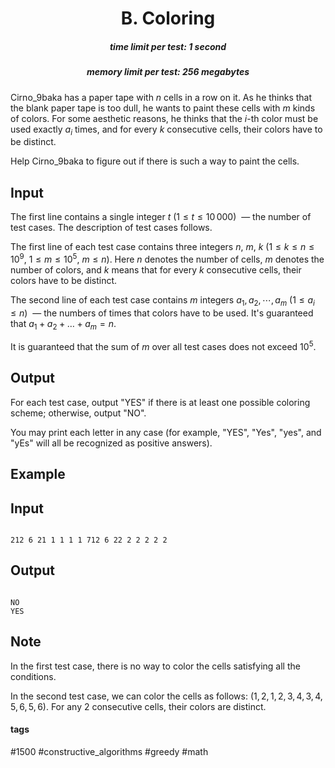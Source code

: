 <h1 style='text-align: center;'> B. Coloring</h1>

<h5 style='text-align: center;'>time limit per test: 1 second</h5>
<h5 style='text-align: center;'>memory limit per test: 256 megabytes</h5>

Cirno_9baka has a paper tape with $n$ cells in a row on it. As he thinks that the blank paper tape is too dull, he wants to paint these cells with $m$ kinds of colors. For some aesthetic reasons, he thinks that the $i$-th color must be used exactly $a_i$ times, and for every $k$ consecutive cells, their colors have to be distinct. 

Help Cirno_9baka to figure out if there is such a way to paint the cells.

## Input

The first line contains a single integer $t$ ($1 \leq t \leq 10\,000$)  — the number of test cases. The description of test cases follows.

The first line of each test case contains three integers $n$, $m$, $k$ ($1 \leq k \leq n \leq 10^9$, $1 \leq m \leq 10^5$, $m \leq n$). Here $n$ denotes the number of cells, $m$ denotes the number of colors, and $k$ means that for every $k$ consecutive cells, their colors have to be distinct.

The second line of each test case contains $m$ integers $a_1, a_2, \cdots , a_m$ ($1 \leq a_i \leq n$)  — the numbers of times that colors have to be used. It's guaranteed that $a_1 + a_2 + \ldots + a_m = n$.

It is guaranteed that the sum of $m$ over all test cases does not exceed $10^5$.

## Output

For each test case, output "YES" if there is at least one possible coloring scheme; otherwise, output "NO".

You may print each letter in any case (for example, "YES", "Yes", "yes", and "yEs" will all be recognized as positive answers).

## Example

## Input


```

212 6 21 1 1 1 1 712 6 22 2 2 2 2 2
```
## Output


```

NO
YES

```
## Note

In the first test case, there is no way to color the cells satisfying all the conditions.

In the second test case, we can color the cells as follows: $(1, 2, 1, 2, 3, 4, 3, 4, 5, 6, 5, 6)$. For any $2$ consecutive cells, their colors are distinct.



#### tags 

#1500 #constructive_algorithms #greedy #math 